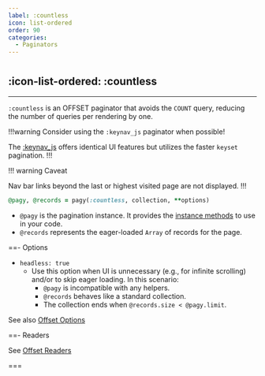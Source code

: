 ```yaml
---
label: :countless
icon: list-ordered
order: 90
categories:
  - Paginators
---
```


#

## :icon-list-ordered: :countless

---

`:countless` is an OFFSET paginator that avoids the `COUNT` query, reducing the number of queries per rendering by one.

!!!warning Consider using the `:keynav_js` paginator when possible!

The [:keynav_js](keynav_js.md) offers identical UI features but utilizes the faster `keyset` pagination.
!!!

!!! warning Caveat

Nav bar links beyond the last or highest visited page are not displayed.
!!!

```ruby Controller 
@pagy, @records = pagy(:countless, collection, **options)
```

- `@pagy` is the pagination instance. It provides the [instance methods](../methods#methods) to use in your code.
- `@records` represents the eager-loaded `Array` of records for the page.

==- Options

- `headless: true`
  - Use this option when UI is unnecessary (e.g., for infinite scrolling) and/or to skip eager loading. In this scenario:
    - `@pagy` is incompatible with any helpers.
    - `@records` behaves like a standard collection.
    - The collection ends when `@records.size < @pagy.limit`.

See also [Offset Options](offset#options)

==- Readers

See [Offset Readers](offset#readers)

===
